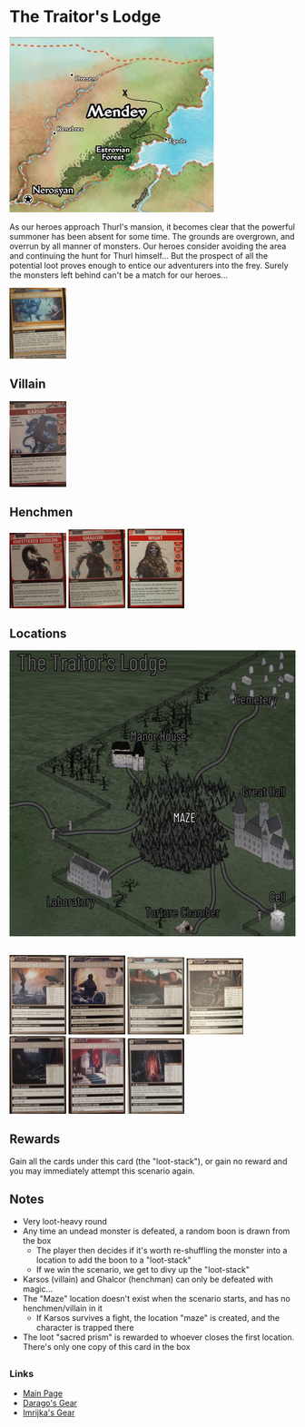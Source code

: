 # The Traitor's Lodge

![BigMap](../maps/IntoTheWorldwound3.png)

As our heroes approach Thurl's mansion, it becomes clear that the powerful summoner has been absent for some time.
The grounds are overgrown, and overrun by all manner of monsters. Our heroes consider avoiding the area and continuing the hunt for Thurl himself...
But the prospect of all the potential loot proves enough to entice our adventurers into the frey. Surely the monsters left behind can't be a match for our heroes...

<img src="https://github.com/barry4356/PACG_Cards/blob/main/WoTR/Scenarios/TheTraitorsLodge.png" alt="ScenarioFront" width="100"/>



## Villain
<img src="https://github.com/barry4356/PACG_Cards/blob/main/WoTR/Villains/Karsos.png" alt="Karsos" width="100"/>

## Henchmen
<img src="https://github.com/barry4356/PACG_Cards/blob/main/WoTR/Henchmen/UnfetteredEidolon.png" alt="Henchmen" width="100"/> <img src="https://github.com/barry4356/PACG_Cards/blob/main/WoTR/Henchmen/Ghalcor.png" alt="Henchmen" width="100"/> <img src="https://github.com/barry4356/PACG_Cards/blob/main/WoTR/Henchmen/Wight.png" alt="Henchmen" width="100"/>
 
## Locations

![scenarioMap](../maps/TheTraitorsLodge.png)

##

<img src="https://github.com/barry4356/PACG_Cards/blob/main/WoTR/Locations/Cemetery.png" alt="Location" width="100"/> <img src="https://github.com/barry4356/PACG_Cards/blob/main/WoTR/Locations/Laboratory.png" alt="Location" width="100"/> <img src="https://github.com/barry4356/PACG_Cards/blob/main/WoTR/Locations/ManorHouse.png" alt="Location" width="100"/> <img src="https://github.com/barry4356/PACG_Cards/blob/main/WoTR/Locations/TortureChamber.png" alt="Location" width="100"/> <img src="https://github.com/barry4356/PACG_Cards/blob/main/WoTR/Locations/Cell.png" alt="Location" width="100"/> <img src="https://github.com/barry4356/PACG_Cards/blob/main/WoTR/Locations/GreatHall.png" alt="Location" width="100"/> <img src="https://github.com/barry4356/PACG_Cards/blob/main/WoTR/Locations/Maze.png" alt="Location" width="100"/>

## Rewards

Gain all the cards under this card (the "loot-stack"), or gain no reward and you may immediately attempt this scenario again.

## Notes
- Very loot-heavy round
- Any time an undead monster is defeated, a random boon is drawn from the box
  - The player then decides if it's worth re-shuffling the monster into a location to add the boon to a "loot-stack"
  - If we win the scenario, we get to divy up the "loot-stack"
- Karsos (villain) and Ghalcor (henchman) can only be defeated with magic...
- The "Maze" location doesn't exist when the scenario starts, and has no henchmen/villain in it
  - If Karsos survives a fight, the location "maze" is created, and the character is trapped there
- The loot "sacred prism" is rewarded to whoever closes the first location. There's only one copy of this card in the box

##
### Links
- [Main Page](main.md#wrath-of-the-righteous)
- [Darago's Gear](../../c1/darago_equipment.md#daragos-equipment)
- [Imrijka's Gear](../../c1/Imrijka_equipment.md#imrijkas-equipment)

